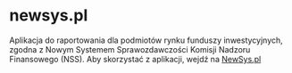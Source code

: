 # newsys.pl
Aplikacja do raportowania dla podmiotów rynku funduszy inwestycyjnych, zgodna z Nowym Systemem Sprawozdawczości Komisji Nadzoru Finansowego (NSS).
Aby skorzystać z aplikacji, wejdź na [NewSys.pl](https://newsys.pl)
